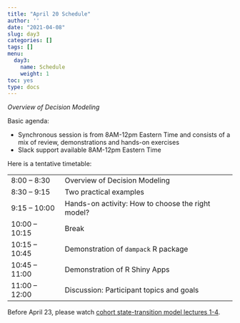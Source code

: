 ```yaml
---
title: "April 20 Schedule"
author: ''
date: "2021-04-08"
slug: day3
categories: []
tags: []
menu:
  day3:
    name: Schedule
    weight: 1
toc: yes
type: docs
---
```


*Overview of Decision Modeling*

Basic agenda:

- Synchronous session is from 8AM-12pm Eastern Time and consists of a mix of review, demonstrations and hands-on exercises
- Slack support available 8AM-12pm Eastern Time

Here is a tentative timetable:

|                            |            |
|--------------------------------------------|:------------------|
| 8:00 – 8:30  | Overview of Decision Modeling |
| 8:30 – 9:15 | Two practical examples | 
| 9:15 – 10:00 | Hands-on activity: How to choose the right model? |
| 10:00 – 10:15 | Break |
| 10:15 – 10:45 | Demonstration of `dampack` R package |
| 10:45 – 11:00 | Demonstration of R Shiny Apps |
| 11:00 – 12:00 | Discussion: Participant topics and goals |

Before April 23, please watch [cohort state-transition model lectures 1-4](https://janssen-decision-modeling-workshop.netlify.app/days/day4/videos_markov/).



 
